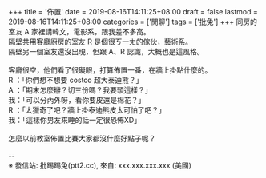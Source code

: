 +++
title = '佈置'
date = 2019-08-16T14:11:25+08:00
draft = false
lastmod = 2019-08-16T14:11:25+08:00
categories = ['閒聊']
tags = ['批兔']
+++
同房的室友 A 家裡講韓文，電影系，跟我差不多高。<br>
隔壁共用客廳廚房的室友 R 是個很ㄎ一ㄤ的傢伙，藝術系。<br>
隔壁另一個室友還沒出現，但跟 A、R 認識，大概也是這風格。<br>
<br>
客廳很空，他們看了很礙眼，打算佈置一番，在牆上掛點什麼的。<br>
R ：「你們想不想要 costco 超大泰迪熊？」<br>
A ：「期末怎麼辦？切三份嗎？我要頭這樣？」<br>
我：「可以分內外呀，看你要皮還是棉花？」<br>
R ：「太獵奇了吧？牆上掛泰迪熊皮太可怕了吧？」<br>
我：「這樣你男友來睡的話一定很恐怖XD」<br>
<br>
怎麼以前教室佈置比賽大家都沒什麼好點子呢？<br>
<br>
--<br>
※ 發信站: 批踢踢兔(ptt2.cc), 來自: xxx.xxx.xxx.xxx (美國)<br>
